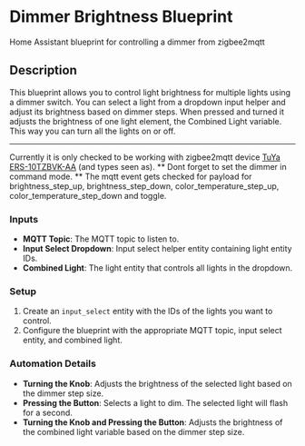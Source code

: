 # Dimmer Brightness Blueprint

Home Assistant blueprint for controlling a dimmer from zigbee2mqtt

## Description

This blueprint allows you to control light brightness for multiple lights using a dimmer switch. You can select a light from a dropdown input helper and adjust its brightness based on dimmer steps. When pressed and turned it adjusts the brightness of one light element, the Combined Light variable. This way you can turn all the lights on or off. 

---
Currently it is only checked to be working with zigbee2mqtt device [TuYa ERS-10TZBVK-AA](https://www.zigbee2mqtt.io/devices/ERS-10TZBVK-AA.html) (and types seen as). 
** Dont forget to set the dimmer in command mode. ** 
The mqtt event gets checked for payload for brightness_step_up, brightness_step_down, color_temperature_step_up, color_temperature_step_down and toggle. 

### Inputs

- **MQTT Topic**: The MQTT topic to listen to.
- **Input Select Dropdown**: Input select helper entity containing light entity IDs.
- **Combined Light**: The light entity that controls all lights in the dropdown.

### Setup

1. Create an `input_select` entity with the IDs of the lights you want to control.
2. Configure the blueprint with the appropriate MQTT topic, input select entity, and combined light.

### Automation Details

- **Turning the Knob**: Adjusts the brightness of the selected light based on the dimmer step size.
- **Pressing the Button**: Selects a light to dim. The selected light will flash for a second.
- **Turning the Knob and Pressing the Button**: Adjusts the brightness of the combined light variable based on the dimmer step size.